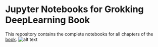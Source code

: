 # Jupyter Notebooks for Grokking DeepLearning Book

This repository contains the complete notebooks for all chapters of the [book](https://www.manning.com/books/grokking-deep-learning).
![alt text](https://images.manning.com/270/360/resize/book/4/35e3f19-ae90-4b03-ad85-9b3dfe700aeb/Morales_DRL_hiresMEAP.png "Grokking DeepLearning Book")

